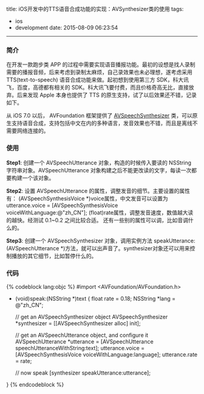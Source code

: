 title: iOS开发中的TTS语音合成功能的实现：AVSynthesizer类的使用
tags:
  - ios
  - development
date: 2015-08-09 06:23:54
---


### 简介
在开发一款跑步类 APP 的过程中需要实现语音播报功能。最初的设想是找人录制需要的播报音频，后来考虑到录制太麻烦，自己录效果也未必理想，遂考虑采用 TTS(text-to-speech) 语音合成功能来做。起初想到使用第三方 SDK，科大讯飞，百度，高德都有相关的 SDK。科大讯飞要付费，而且价格奇高无比，直接放弃。后来发现 Apple 本身也提供了 TTS 的原生支持，试了以后效果还不错，记录如下。

从 iOS 7.0 以后， AVFoundation 框架提供了 [AVSpeechSynthesizer](https://developer.apple.com/library/prerelease/ios/documentation/AVFoundation/Reference/AVSpeechSynthesizer_Ref/index.html) 类，可以原生支持语音合成，支持包括中文在内的多种语言，发音效果也不错，而且是离线不需要网络连接的。

### 使用
**Step1**: 创建一个 AVSpeechUtterance 对象，构造的时候传入要读的 NSString 字符串对象。AVSpeechUtterance 对象构建之后不能更改读的文字，每读一次都要构建一个该对象。

**Step2**: 设置 AVSpeechUtterance 的属性，调整发音的细节。主要设置的属性有：
(AVSpeechSynthesisVoice \*)voice属性，中文发音可以设置为 utterance.voice = [AVSpeechSynthesisVoice voiceWithLanguage:@"zh_CN"];
(float)rate属性，调整发音速度，数值越大读的越快。经测试 0.1~0.2 之间比较合适。
还有一些别的属性可以调，比如音调什么的。

**Step3**: 创建一个 AVSpeechSynthesizer 对象，调用实例方法 speakUtterance:(AVSpeechUtterance \*)方法，就可以出声音了。synthesizer对象还可以用来控制播放的其它细节，比如暂停什么的。

### 代码
{% codeblock lang:objc %}
#import <AVFoundation/AVFoundation.h>

- (void)speak:(NSString *)text {
    float rate = 0.18;
    NSString *lang = @"zh_CN";

    // get an AVSpeechSynthesizer object
    AVSpeechSynthesizer *synthesizer = [[AVSpeechSynthesizer alloc] init];

    // get an AVSpeechUtterance object, and configure it
    AVSpeechUtterance *utterance = [AVSpeechUtterance speechUtteranceWithString:text];
    utterance.voice = [AVSpeechSynthesisVoice voiceWithLanguage:language];
    utterance.rate = rate;

    // now speak
    [synthesizer speakUtterance:utterance];

}
{% endcodeblock %}


